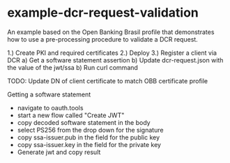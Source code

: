 # example-dcr-request-validation
An example based on the Open Banking Brasil profile that demonstrates how to use a pre-processing procedure to validate a DCR request.

1.) Create PKI and required certificates
2.) Deploy
3.) Register a client via DCR
  a) Get a software statement assertion
  b) Update dcr-request.json with the value of the jwt/ssa
  b) Run curl command

  TODO: Update DN of client certificate to match OBB certificate profile

Getting a software statement
  * navigate to oauth.tools
  * start a new flow called "Create JWT"
  * copy decoded software statement in the body
  * select PS256 from the drop down for the signature
  * copy ssa-issuer.pub in the field for the public key
  * copy ssa-issuer.key in the field for the private key
  * Generate jwt and copy result
